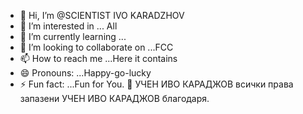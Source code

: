 - 👋 Hi, I’m @SCIENTIST IVO KARADZHOV
- 👀 I’m interested in ... All
- 🌱 I’m currently learning ...
- 💞️ I’m looking to collaborate on ...FCC
- 📫 How to reach me ...Here it contains 
- 😄 Pronouns: ...Happy-go-lucky
- ⚡ Fun fact: ...Fun for You. 
📃 УЧЕН ИВО КАРАДЖОВ всички права запазени УЧЕН ИВО КАРАДЖОВ благодаря. 
<!---
Ivo0o0o/Ivo0o0o is a ✨ special ✨ repository because its `README.md` (this file) appears on your GitHub profile.
You can click the Preview link to take a look at your changes.
--->
